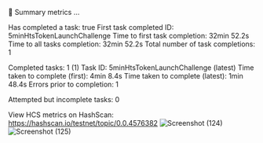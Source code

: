 
🔢 Summary metrics  …

Has completed a task: true
First task completed ID: 5minHtsTokenLaunchChallenge
Time to first task completion: 32min 52.2s
Time to all tasks completion: 32min 52.2s
Total number of task completions: 1

Completed tasks: 1
(1) Task ID: 5minHtsTokenLaunchChallenge (latest)
Time taken to complete (first): 4min 8.4s
Time taken to complete (latest): 1min 48.4s
Errors prior to completion: 1

Attempted but incomplete tasks: 0

View HCS metrics on HashScan:
 https://hashscan.io/testnet/topic/0.0.4576382 ![Screenshot (124)](https://github.com/user-attachments/assets/3b9af9e5-ef5d-441b-8b01-e4c09611c1c8)
![Screenshot (125)](https://github.com/user-attachments/assets/48759c39-d142-49c5-8e46-5d2e795ffc1a)

